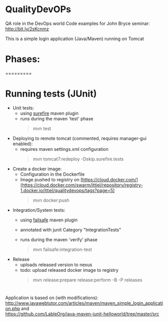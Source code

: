 QualityDevOPs
===============
QA role in the DevOps world
Code examples for John Bryce seminar: http://bit.ly/2sKcnmz

This is a simple login application (Java/Maven) running on Tomcat
# Phases:
=========
# Running tests (JUnit)
- Unit tests:
  -   using [surefire](http://maven.apache.org/surefire/maven-surefire-plugin/) maven plugin
  -   runs during the maven 'test' phase
      >  mvn test
- Deploying to remote tomcat (commented, requires manager-gui enabled):
  -   requires maven settings.xml configuration
      >  mvn tomcat7:redeploy -Dskip.surefire.tests
- Create a docker image:
  -   Configuration in the Dockerfile
  -   Image pushed to registry on [https://cloud.docker.com/](https://cloud.docker.com/swarm/ittiel/repository/registry-1.docker.io/ittiel/qualitydevops/tags?page=5)
      >  mvn docker:push
- Integration/System tests:
  - using [failsafe](http://maven.apache.org/surefire/maven-failsafe-plugin/usage.html) maven plugin
  - annotated with junit Category "IntegrationTests"
  - runs during the maven 'verify' phase

      >  mvn failsafe:integration-test
- Release
  - uploads released version to nexus
  - todo: upload released docker image to registry
       >  mvn release:prepare release:perform -B -P releases
      
#

Application is based on (with modifications):
http://www.javawebtutor.com/articles/maven/maven_simple_login_application.php
and  
https://github.com/LableOrg/java-maven-junit-helloworld/tree/master/src

     
     

